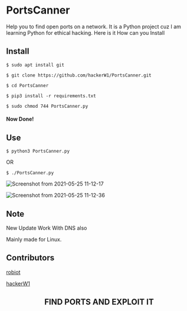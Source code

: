# PortsCanner
Help you to find open ports on a network.
It is a Python project cuz I am learning Python for ethical hacking.
Here is it How can you Install

## Install
```
$ sudo apt install git

$ git clone https://github.com/hackerW1/PortsCanner.git

$ cd PortsCanner

$ pip3 install -r requirements.txt

$ sudo chmod 744 PortsCanner.py
```

#### Now Done!

## Use
```
$ python3 PortsCanner.py
```
OR
```
$ ./PortsCanner.py
```

![Screenshot from 2021-05-25 11-12-17](https://user-images.githubusercontent.com/70388641/119445281-2c190980-bd4a-11eb-9a58-2ac09b21c14b.png)



![Screenshot from 2021-05-25 11-12-36](https://user-images.githubusercontent.com/70388641/119445339-42bf6080-bd4a-11eb-9aab-a4630153a0ff.png)

## Note

New Update Work With DNS also

Mainly made for Linux.

## Contributors 

[robiot](https://github.com/robiot/)

[hackerW1](https://github.com/hackerW1/)

<h2 align="center">FIND PORTS AND EXPLOIT IT</h2>
